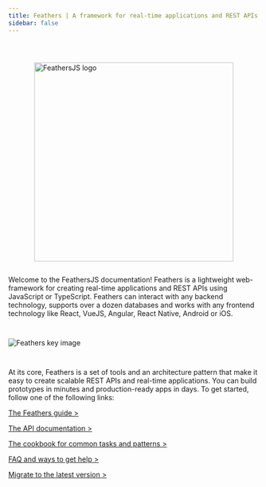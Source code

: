 ```yaml
---
title: Feathers | A framework for real-time applications and REST APIs
sidebar: false
---
```


<img style="display: block; width: 400px; margin: 0 auto; margin-top: 4em; margin-bottom: 2em;" src="/img/feathers-logo-wide.png" alt="FeathersJS logo" />

Welcome to the FeathersJS documentation! Feathers is a lightweight web-framework for creating real-time applications and REST APIs using JavaScript or TypeScript. Feathers can interact with any backend technology, supports over a dozen databases and works with any frontend technology like React, VueJS, Angular, React Native, Android or iOS.

<img style="margin: 2em 0;" src="/img/key-image-horizontal.png" alt="Feathers key image">

At its core, Feathers is a set of tools and an architecture pattern that make it easy to create scalable REST APIs and real-time applications. You can build prototypes in minutes and production-ready apps in days. To get started, follow one of the following links:

[The Feathers guide >](./guides/readme.md)

[The API documentation >](./api/readme.md)

[The cookbook for common tasks and patterns >](./cookbook/readme.md)

[FAQ and ways to get help >](./help/readme.md)

[Migrate to the latest version >](./guides/migrating.md)
